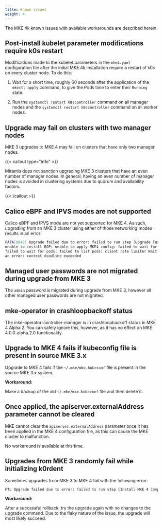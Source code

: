 ```yaml
---
title: Known issues
weight: 4
---
```


The MKE 4k known issues with available workarounds are described herein.

<!--- [BOP-2046] -->

## Post-install kubelet parameter modifications require k0s restart

Modifications made to the kubelet parameters in the `mke4.yaml` configuration
file after the initial MKE 4k installation require a restart of k0s on every
cluster node. To do this:

1. Wait for a short time, roughly 60 seconds after the application of the
   `mkectl apply` command, to give the Pods time to enter their `Running` state.

2. Run the `systemctl restart k0scontroller` command on all manager nodes and
   the  `systemctl restart k0scontroller` command on all worker nodes.

<!--- [BOP-2030] -->

## Upgrade may fail on clusters with two manager nodes

MKE 3 upgrades to MKE 4 may fail on clusters that have only two manager nodes.

{{< callout type="info" >}}

Mirantis does not sanction upgrading MKE 3 clusters that have an even number of
manager nodes. In general, having an even number of manager nodes is avoided in
clustering systems due to quorum and availability factors.

{{< /callout >}}

<!--- [BOP-898][BOP-899] -->

## Calico eBPF and IPVS modes are not supported

Calico eBPF and IPVS mode are not yet supported for MKE 4. As such, upgrading
from an MKE 3 cluster using either of those networking modes results in an
error:

```sh
FATA[0640] Upgrade failed due to error: failed to run step [Upgrade Tasks]:
unable to install BOP: unable to apply MKE4 config: failed to wait for pods:
failed to wait for pods: failed to list pods: client rate limiter Wait returned
an error: context deadline exceeded
```

<!--- [BOP-947] -->

## Managed user passwords are not migrated during upgrade from MKE 3

The `admin` password is migrated during upgrade from MKE 3, however all other
managed user passwords are not migrated.

<!--- [BOP-964] -->

## mke-operator in crashloopbackoff status

The mke-operator-controller-manager is in crashloopbackoff status in MKE 4
Alpha 2. You can safely ignore this, however, as it has no effect on MKE
4.0.0-alpha.2.0 functionality.

<!--- [BOP-891] -->

## Upgrade to MKE 4 fails if kubeconfig file is present in source MKE 3.x

Upgrade to MKE 4 fails if the `~/.mke/mke.kubeconf` file is present in the
source MKE 3.x system.

**Workaround:**

Make a backup of the old `~/.mke/mke.kubeconf` file and then delete it.

<!--- [BOP-1528] -->

## Once applied, the apiserver.externalAddress parameter cannot be cleared

MKE cannot clear the `apiserver.externalAddress` parameter once it has been
applied in the MKE 4 configuration file, as this can cause the MKE cluster to
malfunction.

No workaround is available at this time.

<!--- [BOP-2063] -->

## Upgrades from MKE 3 randomly fail while initializing k0rdent

Sometimes upgrades from MKE 3 to MKE 4 fail with the following error:

```bash
FTL Upgrade failed due to error: failed to run step [Install MKE 4 Components]: unable to initialize k0rdent after upgrading to mke4: failed to wait for KCM Manager to be ready: failed to wait for KCM Manager deployment to be ready: context deadline exceeded
```

**Workaround:**

After a successful rollback, try the upgrade again with no changes to the upgrade command.
Due to the flaky nature of the issue, the upgrade will most likely succeed.
